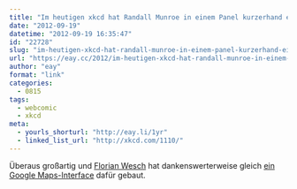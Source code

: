 ```yaml
---
title: "Im heutigen xkcd hat Randall Munroe in einem Panel kurzerhand eine ganze Welt erschaffen"
date: "2012-09-19"
datetime: "2012-09-19 16:35:47"
id: "22728"
slug: "im-heutigen-xkcd-hat-randall-munroe-in-einem-panel-kurzerhand-eine-ganze-welt-erschaffen"
url: "https://eay.cc/2012/im-heutigen-xkcd-hat-randall-munroe-in-einem-panel-kurzerhand-eine-ganze-welt-erschaffen/"
author: "eay"
format: "link"
categories:
  - 0815
tags:
  - webcomic
  - xkcd
meta:
  - yourls_shorturl: "http://eay.li/1yr"
  - linked_list_url: "http://xkcd.com/1110/"
---
```


Überaus großartig und [Florian Wesch](http://dividuum.de/) hat dankenswerterweise gleich [ein Google Maps-Interface](http://xkcd-map.rent-a-geek.de/) dafür gebaut.
